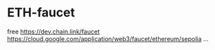 # ETH-faucet
free
https://dev.chain.link/faucet
https://cloud.google.com/application/web3/faucet/ethereum/sepolia
...
